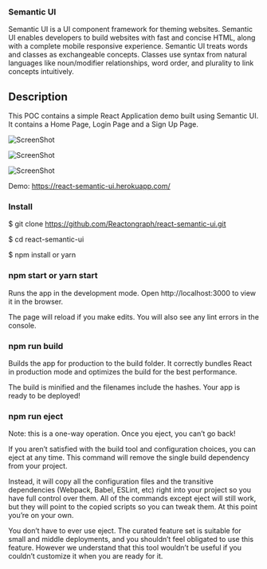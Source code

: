 ### Semantic UI
Semantic UI is a UI component framework for theming websites. Semantic UI enables developers to build websites with fast and concise HTML, along with a complete mobile responsive experience. Semantic UI treats words and classes as exchangeable concepts. Classes use syntax from natural languages like noun/modifier relationships, word order, and plurality to link concepts intuitively.

## Description

This POC contains a simple React Application demo built using Semantic UI. It contains a Home Page, Login Page and a Sign Up Page.


![ScreenShot](https://raw.github.com/Reactongraph/react-semantic-ui/master/src/assets/Home.png)

![ScreenShot](https://raw.github.com/Reactongraph/react-semantic-ui/master/src/assets/login.png)

![ScreenShot](https://raw.github.com/Reactongraph/react-semantic-ui/master/src/assets/singup.png)

Demo: https://react-semantic-ui.herokuapp.com/

### Install
$ git clone https://github.com/Reactongraph/react-semantic-ui.git

$ cd react-semantic-ui

$ npm install or yarn

### npm start or yarn start
Runs the app in the development mode. Open http://localhost:3000 to view it in the browser.

The page will reload if you make edits. You will also see any lint errors in the console.

### npm run build
Builds the app for production to the build folder.
It correctly bundles React in production mode and optimizes the build for the best performance.

The build is minified and the filenames include the hashes.
Your app is ready to be deployed!

### npm run eject
Note: this is a one-way operation. Once you eject, you can’t go back!

If you aren’t satisfied with the build tool and configuration choices, you can eject at any time. This command will remove the single build dependency from your project.

Instead, it will copy all the configuration files and the transitive dependencies (Webpack, Babel, ESLint, etc) right into your project so you have full control over them. All of the commands except eject will still work, but they will point to the copied scripts so you can tweak them. At this point you’re on your own.

You don’t have to ever use eject. The curated feature set is suitable for small and middle deployments, and you shouldn’t feel obligated to use this feature. However we understand that this tool wouldn’t be useful if you couldn’t customize it when you are ready for it.